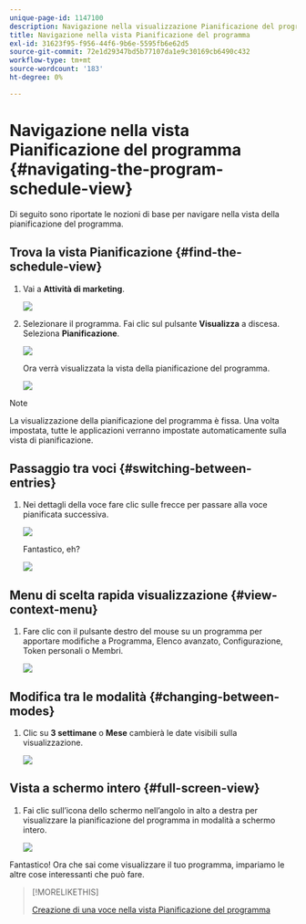 ```yaml
---
unique-page-id: 1147100
description: Navigazione nella visualizzazione Pianificazione del programma - Marketo Docs - Documentazione del prodotto
title: Navigazione nella vista Pianificazione del programma
exl-id: 31623f95-f956-44f6-9b6e-5595fb6e62d5
source-git-commit: 72e1d29347bd5b77107da1e9c30169cb6490c432
workflow-type: tm+mt
source-wordcount: '183'
ht-degree: 0%

---
```


# Navigazione nella vista Pianificazione del programma {#navigating-the-program-schedule-view}

Di seguito sono riportate le nozioni di base per navigare nella vista della pianificazione del programma.

## Trova la vista Pianificazione {#find-the-schedule-view}

1. Vai a **Attività di marketing**.

   ![](assets/login-marketing-activities.png)

1. Selezionare il programma. Fai clic sul pulsante **Visualizza** a discesa. Seleziona **Pianificazione**.

   ![](assets/image2014-9-17-11-3a38-3a3.png)

   Ora verrà visualizzata la vista della pianificazione del programma.

   ![](assets/image2014-9-17-11-3a38-3a14.png)

>[!NOTE]
>
>La visualizzazione della pianificazione del programma è fissa. Una volta impostata, tutte le applicazioni verranno impostate automaticamente sulla vista di pianificazione.

## Passaggio tra voci {#switching-between-entries}

1. Nei dettagli della voce fare clic sulle frecce per passare alla voce pianificata successiva.

   ![](assets/image2014-9-17-11-3a38-3a54.png)

   Fantastico, eh?

   ![](assets/image2014-9-17-11-3a39-3a10.png)

## Menu di scelta rapida visualizzazione {#view-context-menu}

1. Fare clic con il pulsante destro del mouse su un programma per apportare modifiche a Programma, Elenco avanzato, Configurazione, Token personali o Membri.

   ![](assets/image2014-9-17-11-3a39-3a59.png)

## Modifica tra le modalità {#changing-between-modes}

1. Clic su **3 settimane** o **Mese** cambierà le date visibili sulla visualizzazione.

   ![](assets/image2014-9-17-11-3a40-3a19.png)

## Vista a schermo intero {#full-screen-view}

1. Fai clic sull’icona dello schermo nell’angolo in alto a destra per visualizzare la pianificazione del programma in modalità a schermo intero.

   ![](assets/image2014-9-17-11-3a40-3a45.png)

Fantastico! Ora che sai come visualizzare il tuo programma, impariamo le altre cose interessanti che può fare.

>[!MORELIKETHIS]
>
>[Creazione di una voce nella vista Pianificazione del programma](/help/marketo/product-docs/core-marketo-concepts/programs/program-schedule-view/creating-an-entry-in-the-program-schedule-view.md)
